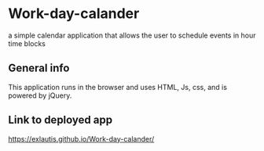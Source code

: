 # Work-day-calander
a simple calendar application that allows the user to schedule events in hour time blocks

## General info 
This application runs in the browser and uses HTML, Js, css, and is powered by jQuery.


## Link to deployed app
https://exlautis.github.io/Work-day-calander/
